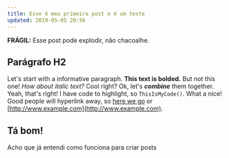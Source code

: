 ```yaml
---
title: Esse é meu primeiro post e é um teste
updated: 2019-05-05 20:56
---
```


**FRÁGIL:** Esse post pode explodir, não chacoalhe.

## Parágrafo H2

Let's start with a informative paragraph. **This text is bolded.** But not this one! _How about italic text?_ Cool right? Ok, let's **_combine_** them together. Yeah, that's right! I have code to highlight, so `ThisIsMyCode()`. What a nice! Good people will hyperlink away, so [here we go](#) or [http://www.example.com](http://www.example.com).

<div class="divider"></div>

## Tá bom!

Acho que já entendi como funciona para criar posts
